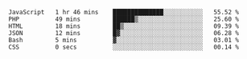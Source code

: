 
<!--START_SECTION:waka-->

```text
JavaScript   1 hr 46 mins    ██████████████░░░░░░░░░░░   55.52 %
PHP          49 mins         ██████▒░░░░░░░░░░░░░░░░░░   25.60 %
HTML         18 mins         ██▒░░░░░░░░░░░░░░░░░░░░░░   09.39 %
JSON         12 mins         █▓░░░░░░░░░░░░░░░░░░░░░░░   06.28 %
Bash         5 mins          ▓░░░░░░░░░░░░░░░░░░░░░░░░   03.01 %
CSS          0 secs          ░░░░░░░░░░░░░░░░░░░░░░░░░   00.14 %
```

<!--END_SECTION:waka-->

<!--unk0e-ctrlmd-blitzh-->
